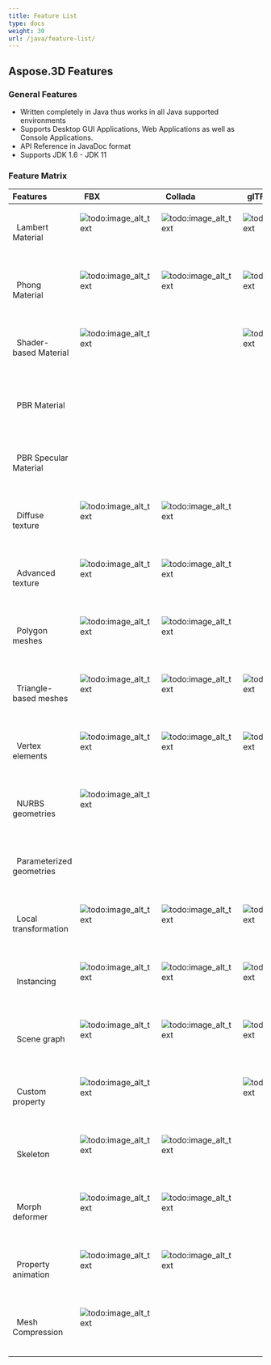 ```yaml
---
title: Feature List
type: docs
weight: 30
url: /java/feature-list/
---
```


## **Aspose.3D Features**
### **General Features**
- Written completely in Java thus works in all Java supported environments
- Supports Desktop GUI Applications, Web Applications as well as Console Applications.
- API Reference in JavaDoc format
- Supports JDK 1.6 - JDK 11
### **Feature Matrix**

|**Features** |` `FBX |` `Collada |` `glTF |` `glTF 2.0 |` `U3D |` `PDF |` `STL |` `OBJ |` `PLY |` `3DS |` `ASE |` `X |` `3MF |` `RVM |` `Draco |
| :- | :- | :- | :- | :- | :- | :- | :- | :- | :- | :- | :- | :- | :- | :- | :- |
|` `Lambert Material |<p>![todo:image_alt_text](https://wiki.nanjing.dynabic.com/resources/icons/silk/accept.png)</p><p> </p>|<p>![todo:image_alt_text](https://wiki.nanjing.dynabic.com/resources/icons/silk/accept.png)</p><p> </p>|<p>![todo:image_alt_text](https://wiki.nanjing.dynabic.com/resources/icons/silk/accept.png)</p><p> </p>| |<p>![todo:image_alt_text](https://wiki.nanjing.dynabic.com/resources/icons/silk/accept.png)</p><p> </p>|<p>![todo:image_alt_text](https://wiki.nanjing.dynabic.com/resources/icons/silk/accept.png)</p><p> </p>| |<p>![todo:image_alt_text](https://wiki.nanjing.dynabic.com/resources/icons/silk/accept.png)</p><p> </p>| |<p>![todo:image_alt_text](https://wiki.nanjing.dynabic.com/resources/icons/silk/accept.png)</p><p> </p>|<p>![todo:image_alt_text](https://wiki.nanjing.dynabic.com/resources/icons/silk/accept.png)</p><p> </p>|<p>![todo:image_alt_text](https://wiki.nanjing.dynabic.com/resources/icons/silk/accept.png)</p><p> </p>| | | |
|` `Phong Material |<p>![todo:image_alt_text](https://wiki.nanjing.dynabic.com/resources/icons/silk/accept.png)</p><p> </p>|<p>![todo:image_alt_text](https://wiki.nanjing.dynabic.com/resources/icons/silk/accept.png)</p><p> </p>|<p>![todo:image_alt_text](https://wiki.nanjing.dynabic.com/resources/icons/silk/accept.png)</p><p> </p>| |<p>![todo:image_alt_text](https://wiki.nanjing.dynabic.com/resources/icons/silk/accept.png)</p><p> </p>|<p>![todo:image_alt_text](https://wiki.nanjing.dynabic.com/resources/icons/silk/accept.png)</p><p> </p>| |<p>![todo:image_alt_text](https://wiki.nanjing.dynabic.com/resources/icons/silk/accept.png)</p><p> </p>| | |<p>![todo:image_alt_text](https://wiki.nanjing.dynabic.com/resources/icons/silk/accept.png)</p><p> </p>|<p>![todo:image_alt_text](https://wiki.nanjing.dynabic.com/resources/icons/silk/accept.png)</p><p> </p>| | | |
|` `Shader-based Material |<p>![todo:image_alt_text](https://wiki.nanjing.dynabic.com/resources/icons/silk/accept.png)</p><p> </p>| |<p>![todo:image_alt_text](https://wiki.nanjing.dynabic.com/resources/icons/silk/accept.png)</p><p> </p>| | | | | | | | | | | | |
|` `PBR Material | | | |<p>![todo:image_alt_text](https://wiki.nanjing.dynabic.com/resources/icons/silk/accept.png)</p><p> </p>| | | | | | | | | | | |
|` `PBR Specular Material | | | |<p>![todo:image_alt_text](https://wiki.nanjing.dynabic.com/resources/icons/silk/accept.png)</p><p> </p>| | | | | | | | | | | |
|` `Diffuse texture |<p>![todo:image_alt_text](https://wiki.nanjing.dynabic.com/resources/icons/silk/accept.png)</p><p> </p>|<p>![todo:image_alt_text](https://wiki.nanjing.dynabic.com/resources/icons/silk/accept.png)</p><p> </p>| |<p>![todo:image_alt_text](https://wiki.nanjing.dynabic.com/resources/icons/silk/accept.png)</p><p> </p>|<p>![todo:image_alt_text](https://wiki.nanjing.dynabic.com/resources/icons/silk/accept.png)</p><p> </p>|<p>![todo:image_alt_text](https://wiki.nanjing.dynabic.com/resources/icons/silk/accept.png)</p><p> </p>| |<p>![todo:image_alt_text](https://wiki.nanjing.dynabic.com/resources/icons/silk/accept.png)</p><p> </p>| |<p>![todo:image_alt_text](https://wiki.nanjing.dynabic.com/resources/icons/silk/accept.png)</p><p> </p>|<p>![todo:image_alt_text](https://wiki.nanjing.dynabic.com/resources/icons/silk/accept.png)</p><p> </p>|<p>![todo:image_alt_text](https://wiki.nanjing.dynabic.com/resources/icons/silk/accept.png)</p><p> </p>|<p>![todo:image_alt_text](https://wiki.nanjing.dynabic.com/resources/icons/silk/accept.png)</p><p> </p>| | |
|` `Advanced texture |<p>![todo:image_alt_text](https://wiki.nanjing.dynabic.com/resources/icons/silk/accept.png)</p><p> </p>|<p>![todo:image_alt_text](https://wiki.nanjing.dynabic.com/resources/icons/silk/accept.png)</p><p> </p>| |<p>![todo:image_alt_text](https://wiki.nanjing.dynabic.com/resources/icons/silk/accept.png)</p><p> </p>|<p>![todo:image_alt_text](https://wiki.nanjing.dynabic.com/resources/icons/silk/accept.png)</p><p> </p>|<p>![todo:image_alt_text](https://wiki.nanjing.dynabic.com/resources/icons/silk/accept.png)</p><p> </p>| |<p>![todo:image_alt_text](https://wiki.nanjing.dynabic.com/resources/icons/silk/accept.png)</p><p> </p>| | | | | | | |
|` `Polygon meshes |<p>![todo:image_alt_text](https://wiki.nanjing.dynabic.com/resources/icons/silk/accept.png)</p><p> </p>|<p>![todo:image_alt_text](https://wiki.nanjing.dynabic.com/resources/icons/silk/accept.png)</p><p> </p>| | | | | |<p>![todo:image_alt_text](https://wiki.nanjing.dynabic.com/resources/icons/silk/accept.png)</p><p> </p>| | | | | |<p>![todo:image_alt_text](https://wiki.nanjing.dynabic.com/resources/icons/silk/accept.png)</p><p> </p>| |
|` `Triangle-based meshes |<p>![todo:image_alt_text](https://wiki.nanjing.dynabic.com/resources/icons/silk/accept.png)</p><p> </p>|<p>![todo:image_alt_text](https://wiki.nanjing.dynabic.com/resources/icons/silk/accept.png)</p><p> </p>|<p>![todo:image_alt_text](https://wiki.nanjing.dynabic.com/resources/icons/silk/accept.png)</p><p> </p>|<p>![todo:image_alt_text](https://wiki.nanjing.dynabic.com/resources/icons/silk/accept.png)</p><p> </p>|<p>![todo:image_alt_text](https://wiki.nanjing.dynabic.com/resources/icons/silk/accept.png)</p><p> </p>|<p>![todo:image_alt_text](https://wiki.nanjing.dynabic.com/resources/icons/silk/accept.png)</p><p> </p>|<p>![todo:image_alt_text](https://wiki.nanjing.dynabic.com/resources/icons/silk/accept.png)</p><p> </p>|<p>![todo:image_alt_text](https://wiki.nanjing.dynabic.com/resources/icons/silk/accept.png)</p><p> </p>|<p>![todo:image_alt_text](https://wiki.nanjing.dynabic.com/resources/icons/silk/accept.png)</p><p> </p>|<p>![todo:image_alt_text](https://wiki.nanjing.dynabic.com/resources/icons/silk/accept.png)</p><p> </p>|<p>![todo:image_alt_text](https://wiki.nanjing.dynabic.com/resources/icons/silk/accept.png)</p><p> </p>|<p>![todo:image_alt_text](https://wiki.nanjing.dynabic.com/resources/icons/silk/accept.png)</p><p> </p>|<p>![todo:image_alt_text](https://wiki.nanjing.dynabic.com/resources/icons/silk/accept.png)</p><p> </p>|<p>![todo:image_alt_text](https://wiki.nanjing.dynabic.com/resources/icons/silk/accept.png)</p><p> </p>|<p>![todo:image_alt_text](https://wiki.nanjing.dynabic.com/resources/icons/silk/accept.png)</p><p> </p>|
|` `Vertex elements |<p>![todo:image_alt_text](https://wiki.nanjing.dynabic.com/resources/icons/silk/accept.png)</p><p> </p>|<p>![todo:image_alt_text](https://wiki.nanjing.dynabic.com/resources/icons/silk/accept.png)</p><p> </p>|<p>![todo:image_alt_text](https://wiki.nanjing.dynabic.com/resources/icons/silk/accept.png)</p><p> </p>|<p>![todo:image_alt_text](https://wiki.nanjing.dynabic.com/resources/icons/silk/accept.png)</p><p> </p>|<p>![todo:image_alt_text](https://wiki.nanjing.dynabic.com/resources/icons/silk/accept.png)</p><p> </p>|<p>![todo:image_alt_text](https://wiki.nanjing.dynabic.com/resources/icons/silk/accept.png)</p><p> </p>| |<p>![todo:image_alt_text](https://wiki.nanjing.dynabic.com/resources/icons/silk/accept.png)</p><p> </p>|<p>![todo:image_alt_text](https://wiki.nanjing.dynabic.com/resources/icons/silk/accept.png)</p><p> </p>|<p>![todo:image_alt_text](https://wiki.nanjing.dynabic.com/resources/icons/silk/accept.png)</p><p> </p>|<p>![todo:image_alt_text](https://wiki.nanjing.dynabic.com/resources/icons/silk/accept.png)</p><p> </p>|<p>![todo:image_alt_text](https://wiki.nanjing.dynabic.com/resources/icons/silk/accept.png)</p><p> </p>| | |<p>![todo:image_alt_text](https://wiki.nanjing.dynabic.com/resources/icons/silk/accept.png)</p><p> </p>|
|` `NURBS geometries |<p>![todo:image_alt_text](https://wiki.nanjing.dynabic.com/resources/icons/silk/accept.png)</p><p> </p>| | | | | | | | | | | | | | |
|` `Parameterized geometries | | | | | | | | | | | | | |<p>![todo:image_alt_text](https://wiki.nanjing.dynabic.com/resources/icons/silk/accept.png)</p><p> </p>| |
|` `Local transformation |<p>![todo:image_alt_text](https://wiki.nanjing.dynabic.com/resources/icons/silk/accept.png)</p><p> </p>|<p>![todo:image_alt_text](https://wiki.nanjing.dynabic.com/resources/icons/silk/accept.png)</p><p> </p>|<p>![todo:image_alt_text](https://wiki.nanjing.dynabic.com/resources/icons/silk/accept.png)</p><p> </p>|<p>![todo:image_alt_text](https://wiki.nanjing.dynabic.com/resources/icons/silk/accept.png)</p><p> </p>|<p>![todo:image_alt_text](https://wiki.nanjing.dynabic.com/resources/icons/silk/accept.png)</p><p> </p>|<p>![todo:image_alt_text](https://wiki.nanjing.dynabic.com/resources/icons/silk/accept.png)</p><p> </p>| | | |<p>![todo:image_alt_text](https://wiki.nanjing.dynabic.com/resources/icons/silk/accept.png)</p><p> </p>|<p>![todo:image_alt_text](https://wiki.nanjing.dynabic.com/resources/icons/silk/accept.png)</p><p> </p>|<p>![todo:image_alt_text](https://wiki.nanjing.dynabic.com/resources/icons/silk/accept.png)</p><p> </p>| |<p>![todo:image_alt_text](https://wiki.nanjing.dynabic.com/resources/icons/silk/accept.png)</p><p> </p>| |
|` `Instancing |<p>![todo:image_alt_text](https://wiki.nanjing.dynabic.com/resources/icons/silk/accept.png)</p><p> </p>|<p>![todo:image_alt_text](https://wiki.nanjing.dynabic.com/resources/icons/silk/accept.png)</p><p> </p>|<p>![todo:image_alt_text](https://wiki.nanjing.dynabic.com/resources/icons/silk/accept.png)</p><p> </p>|<p>![todo:image_alt_text](https://wiki.nanjing.dynabic.com/resources/icons/silk/accept.png)</p><p> </p>|<p>![todo:image_alt_text](https://wiki.nanjing.dynabic.com/resources/icons/silk/accept.png)</p><p> </p>|<p>![todo:image_alt_text](https://wiki.nanjing.dynabic.com/resources/icons/silk/accept.png)</p><p> </p>| | | | | | | | | |
|` `Scene graph |<p>![todo:image_alt_text](https://wiki.nanjing.dynabic.com/resources/icons/silk/accept.png)</p><p> </p>|<p>![todo:image_alt_text](https://wiki.nanjing.dynabic.com/resources/icons/silk/accept.png)</p><p> </p>|<p>![todo:image_alt_text](https://wiki.nanjing.dynabic.com/resources/icons/silk/accept.png)</p><p> </p>|<p>![todo:image_alt_text](https://wiki.nanjing.dynabic.com/resources/icons/silk/accept.png)</p><p> </p>|<p>![todo:image_alt_text](https://wiki.nanjing.dynabic.com/resources/icons/silk/accept.png)</p><p> </p>|<p>![todo:image_alt_text](https://wiki.nanjing.dynabic.com/resources/icons/silk/accept.png)</p><p> </p>| | | |<p>![todo:image_alt_text](https://wiki.nanjing.dynabic.com/resources/icons/silk/accept.png)</p><p> </p>| |<p>![todo:image_alt_text](https://wiki.nanjing.dynabic.com/resources/icons/silk/accept.png)</p><p> </p>| |<p>![todo:image_alt_text](https://wiki.nanjing.dynabic.com/resources/icons/silk/accept.png)</p><p> </p>| |
|` `Custom property |<p>![todo:image_alt_text](https://wiki.nanjing.dynabic.com/resources/icons/silk/accept.png)</p><p> </p>| |<p>![todo:image_alt_text](https://wiki.nanjing.dynabic.com/resources/icons/silk/accept.png)</p><p> </p>|<p>![todo:image_alt_text](https://wiki.nanjing.dynabic.com/resources/icons/silk/accept.png)</p><p> </p>| | | | | | | | | | | |
|` `Skeleton |<p>![todo:image_alt_text](https://wiki.nanjing.dynabic.com/resources/icons/silk/accept.png)</p><p> </p>|<p>![todo:image_alt_text](https://wiki.nanjing.dynabic.com/resources/icons/silk/accept.png)</p><p> </p>| | | | | | | | | | | | | |
|` `Morph deformer |<p>![todo:image_alt_text](https://wiki.nanjing.dynabic.com/resources/icons/silk/accept.png)</p><p> </p>|<p>![todo:image_alt_text](https://wiki.nanjing.dynabic.com/resources/icons/silk/accept.png)</p><p> </p>| | | | | | | | | | | | | |
|` `Property animation |<p>![todo:image_alt_text](https://wiki.nanjing.dynabic.com/resources/icons/silk/accept.png)</p><p> </p>|<p>![todo:image_alt_text](https://wiki.nanjing.dynabic.com/resources/icons/silk/accept.png)</p><p> </p>| | | | | | | | | | | | | |
|` `Mesh Compression |<p>![todo:image_alt_text](https://wiki.nanjing.dynabic.com/resources/icons/silk/accept.png)</p><p> </p>| | | |<p>![todo:image_alt_text](https://wiki.nanjing.dynabic.com/resources/icons/silk/accept.png)</p><p> </p>|<p>![todo:image_alt_text](https://wiki.nanjing.dynabic.com/resources/icons/silk/accept.png)</p><p> </p>| | | | | | |<p>![todo:image_alt_text](https://wiki.nanjing.dynabic.com/resources/icons/silk/accept.png)</p><p> </p>| |<p>![todo:image_alt_text](https://wiki.nanjing.dynabic.com/resources/icons/silk/accept.png)</p><p> </p>|

